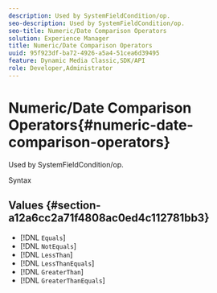 ```yaml
---
description: Used by SystemFieldCondition/op.
seo-description: Used by SystemFieldCondition/op.
seo-title: Numeric/Date Comparison Operators
solution: Experience Manager
title: Numeric/Date Comparison Operators
uuid: 95f923df-ba72-4926-a5a4-51cea6d39495
feature: Dynamic Media Classic,SDK/API
role: Developer,Administrator
---
```


# Numeric/Date Comparison Operators{#numeric-date-comparison-operators}

Used by SystemFieldCondition/op.

 Syntax 

## Values {#section-a12a6cc2a71f4808ac0ed4c112781bb3}

* [!DNL `Equals`] 
* [!DNL `NotEquals`] 
* [!DNL `LessThan`] 
* [!DNL `LessThanEquals`] 
* [!DNL `GreaterThan`] 
* [!DNL `GreaterThanEquals`]

